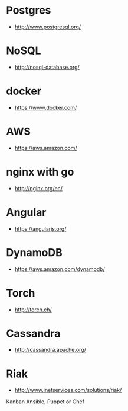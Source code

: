 # Postgres
 + http://www.postgresql.org/

# NoSQL
 + http://nosql-database.org/

# docker
 + https://www.docker.com/

# AWS
 + https://aws.amazon.com/

# nginx with go
 + http://nginx.org/en/

# Angular
 + https://angularjs.org/




# DynamoDB
 + https://aws.amazon.com/dynamodb/

# Torch
 + http://torch.ch/


# Cassandra
 + http://cassandra.apache.org/

# Riak
 + http://www.inetservices.com/solutions/riak/

Kanban
Ansible, Puppet or Chef



